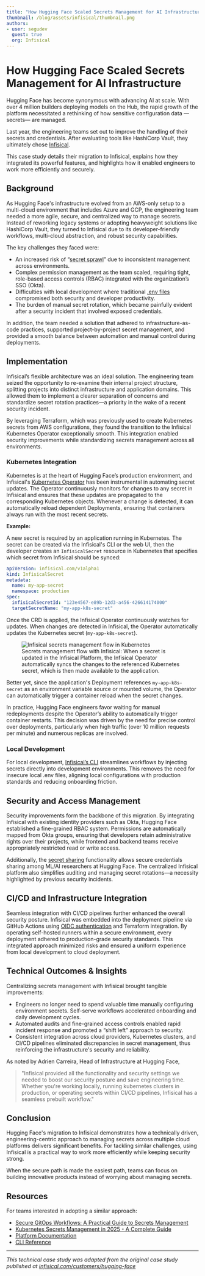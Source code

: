 ```yaml
---
title: "How Hugging Face Scaled Secrets Management for AI Infrastructure" 
thumbnail: /blog/assets/infisical/thumbnail.png
authors:
- user: segudev
  guest: true
  org: Infisical
---
```


# How Hugging Face Scaled Secrets Management for AI Infrastructure

Hugging Face has become synonymous with advancing AI at scale. With over 4 million builders deploying models on the Hub, the rapid growth of the platform necessitated a rethinking of how sensitive configuration data —secrets— are managed.

Last year, the engineering teams set out to improve the handling of their secrets and credentials. After evaluating tools like HashiCorp Vault, they ultimately chose [Infisical](https://infisical.com/).

This case study details their migration to Infisical, explains how they integrated its powerful features, and highlights how it enabled engineers to work more efficiently and securely.

## Background

As Hugging Face's infrastructure evolved from an AWS-only setup to a multi-cloud environment that includes Azure and GCP, the engineering team needed a more agile, secure, and centralized way to manage secrets. Instead of reworking legacy systems or adopting heavyweight solutions like HashiCorp Vault, they turned to Infisical due to its developer-friendly workflows, multi-cloud abstraction, and robust security capabilities.

The key challenges they faced were:

- An increased risk of “[secret sprawl](https://infisical.com/blog/what-is-secret-sprawl)” due to inconsistent management across environments.
- Complex permission management as the team scaled, requiring tight, role-based access controls (RBAC) integrated with the organization’s SSO (Okta).
- Difficulties with local development where traditional [.env files](https://infisical.com/blog/stop-using-env-files) compromised both security and developer productivity.
- The burden of manual secret rotation, which became painfully evident after a security incident that involved exposed credentials.

In addition, the team needed a solution that adhered to infrastructure-as-code practices, supported project-by-project secret management, and provided a smooth balance between automation and manual control during deployments.

## Implementation

Infisical’s flexible architecture was an ideal solution. The engineering team seized the opportunity to re-examine their internal project structure, splitting projects into distinct infrastructure and application domains. This allowed them to implement a clearer separation of concerns and standardize secret rotation practices—a priority in the wake of a recent security incident.

By leveraging Terraform, which was previously used to create Kubernetes secrets from AWS configurations, they found the transition to the Infisical Kubernetes Operator exceptionally smooth. This integration enabled security improvements while standardizing secrets management across all environments.

### Kubernetes Integration

Kubernetes is at the heart of Hugging Face’s production environment, and Infisical's [Kubernetes Operator](https://infisical.com/docs/integrations/platforms/kubernetes) has been instrumental in automating secret updates. The Operator continuously monitors for changes to any secret in Infisical and ensures that these updates are propagated to the corresponding Kubernetes objects. Whenever a change is detected, it can automatically reload dependent Deployments, ensuring that containers always run with the most recent secrets.

**Example:**

A new secret is required by an application running in Kubernetes. The secret can be created via the Infisical's CLI or the web UI, then the developer creates an `InfisicalSecret` resource in Kubernetes that specifies which secret from Infisical should be synced: 

```yaml
apiVersion: infisical.com/v1alpha1
kind: InfisicalSecret
metadata:
  name: my-app-secret
  namespace: production
spec:
  infisicalSecretId: "123e4567-e89b-12d3-a456-426614174000"
  targetSecretName: "my-app-k8s-secret"
```
Once the CRD is applied, the Infisical Operator continuously watches for updates. When changes are detected in Infisical, the Operator automatically updates the Kubernetes secret (`my-app-k8s-secret`).

<figure class="image text-center">
    <img class="mx-auto" src="/blog/assets/infisical/infisical-operator.png" alt=" Infisical secrets management flow in Kubernetes">
    <figcaption>Secrets management flow with Infisical: When a secret is updated in the Infisical Platform, the Infisical Operator automatically syncs the changes to the referenced Kubernetes secret, which is then made available to the application.</figcaption>
</figure>

Better yet, since the application's Deployment references `my-app-k8s-secret` as an environment variable source or mounted volume, the Operator can automatically trigger a container reload when the secret changes.

In practice, Hugging Face engineers favor waiting for manual redeployments despite the Operator’s ability to automatically trigger container restarts. This decision was driven by the need for precise control over deployments, particularly when high traffic (over 10 million requests per minute) and numerous replicas are involved.

### Local Development

For local development, [Infisical’s CLI](https://infisical.com/docs/cli/usage) streamlines workflows by injecting secrets directly into development environments. This removes the need for insecure local .env files, aligning local configurations with production standards and reducing onboarding friction.

## Security and Access Management

Security improvements form the backbone of this migration. By integrating Infisical with existing identity providers such as Okta, Hugging Face established a fine-grained RBAC system. Permissions are automatically mapped from Okta groups, ensuring that developers retain administrative rights over their projects, while frontend and backend teams receive appropriately restricted read or write access.

Additionally, the [secret sharing](https://infisical.com/docs/documentation/platform/secret-sharing) functionality allows secure credentials sharing among ML/AI researchers at Hugging Face. The centralized Infisical platform also simplifies auditing and managing secret rotations—a necessity highlighted by previous security incidents.

## CI/CD and Infrastructure Integration

Seamless integration with CI/CD pipelines further enhanced the overall security posture. Infisical was embedded into the deployment pipeline via GitHub Actions using [OIDC authentication](https://infisical.com/docs/documentation/platform/identities/oidc-auth/github) and Terraform integration. By operating self-hosted runners within a secure environment, every deployment adhered to production-grade security standards. This integrated approach minimized risks and ensured a uniform experience from local development to cloud deployment.

## Technical Outcomes & Insights

Centralizing secrets management with Infisical brought tangible improvements:

- Engineers no longer need to spend valuable time manually configuring environment secrets. Self-serve workflows accelerated onboarding and daily development cycles. 
- Automated audits and fine-grained access controls enabled rapid incident response and promoted a “shift left” approach to security.  
- Consistent integration across cloud providers, Kubernetes clusters, and CI/CD pipelines eliminated discrepancies in secret management, thus reinforcing the infrastructure's security and reliability.

As noted by Adrien Carreira, Head of Infrastructure at Hugging Face,

>"Infisical provided all the functionality and security settings we needed to boost our security posture and save engineering time. Whether you're working locally, running kubernetes clusters in production, or operating secrets within CI/CD pipelines, Infisical has a seamless prebuilt workflow."

## Conclusion

Hugging Face's migration to Infisical demonstrates how a technically driven, engineering-centric approach to managing secrets across multiple cloud platforms delivers significant benefits. For tackling similar challenges, using Infisical is a practical way to work more efficiently while keeping security strong.

When the secure path is made the easiest path, teams can focus on building innovative products instead of worrying about managing secrets.

## Resources

For teams interested in adopting a similar approach:
- [Secure GitOps Workflows: A Practical Guide to Secrets Management](https://infisical.com/blog/gitops-secrets-management)
- [Kubernetes Secrets Management in 2025 - A Complete Guide](https://infisical.com/blog/kubernetes-secrets-management-2025)
- [Platform Documentation](https://infisical.com/docs/documentation/platform/organization)
- [CLI Reference](https://infisical.com/docs/cli/overview)

---

*This technical case study was adapted from the original case study published at [infisical.com/customers/hugging-face](https://infisical.com/customers/hugging-face)*

